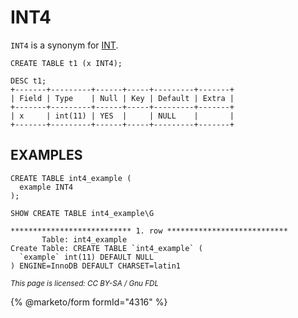 
# INT4

`INT4` is a synonym for [INT](int.md).


```
CREATE TABLE t1 (x INT4);

DESC t1;
+-------+---------+------+-----+---------+-------+
| Field | Type    | Null | Key | Default | Extra |
+-------+---------+------+-----+---------+-------+
| x     | int(11) | YES  |     | NULL    |       |
+-------+---------+------+-----+---------+-------+
```

## EXAMPLES


```
CREATE TABLE int4_example (
  example INT4
);
```

```
SHOW CREATE TABLE int4_example\G

*************************** 1. row ***************************
       Table: int4_example
Create Table: CREATE TABLE `int4_example` (
  `example` int(11) DEFAULT NULL
) ENGINE=InnoDB DEFAULT CHARSET=latin1
```


<sub>_This page is licensed: CC BY-SA / Gnu FDL_</sub>


{% @marketo/form formId="4316" %}

